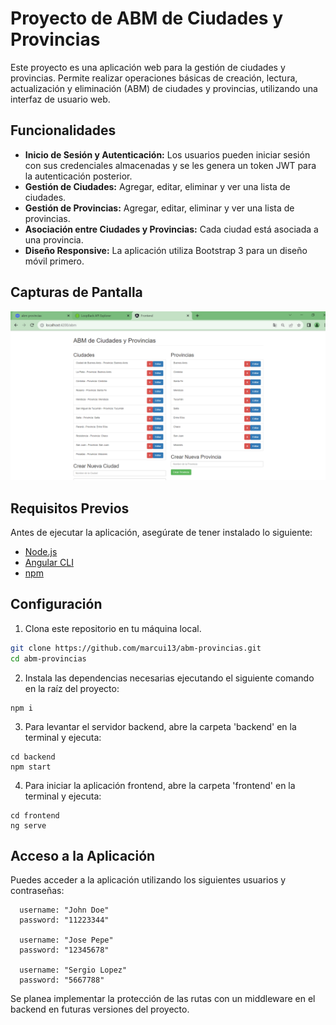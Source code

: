 # Proyecto de ABM de Ciudades y Provincias

Este proyecto es una aplicación web para la gestión de ciudades y provincias. Permite realizar operaciones básicas de creación, lectura, actualización y eliminación (ABM) de ciudades y provincias, utilizando una interfaz de usuario web.

## Funcionalidades

- **Inicio de Sesión y Autenticación:** Los usuarios pueden iniciar sesión con sus credenciales almacenadas y se les genera un token JWT para la autenticación posterior.
- **Gestión de Ciudades:** Agregar, editar, eliminar y ver una lista de ciudades.
- **Gestión de Provincias:** Agregar, editar, eliminar y ver una lista de provincias.
- **Asociación entre Ciudades y Provincias:** Cada ciudad está asociada a una provincia.
- **Diseño Responsive:** La aplicación utiliza Bootstrap 3 para un diseño móvil primero.

## Capturas de Pantalla

![Texto Alternativo](/assets/screenABMprovincias_ciudades.PNG)

## Requisitos Previos

Antes de ejecutar la aplicación, asegúrate de tener instalado lo siguiente:

- [Node.js](https://nodejs.org/)
- [Angular CLI](https://angular.io/cli)
- [npm](https://www.npmjs.com/)

## Configuración

1. Clona este repositorio en tu máquina local.

```bash
git clone https://github.com/marcui13/abm-provincias.git
cd abm-provincias
```

2. Instala las dependencias necesarias ejecutando el siguiente comando en la raíz del proyecto:

```
npm i
```

3. Para levantar el servidor backend, abre la carpeta 'backend' en la terminal y ejecuta:

```
cd backend
npm start
```

4. Para iniciar la aplicación frontend, abre la carpeta 'frontend' en la terminal y ejecuta:

```
cd frontend
ng serve
```

## Acceso a la Aplicación

Puedes acceder a la aplicación utilizando los siguientes usuarios y contraseñas:

```
  username: "John Doe"
  password: "11223344"

  username: "Jose Pepe"
  password: "12345678"

  username: "Sergio Lopez"
  password: "5667788"
```

Se planea implementar la protección de las rutas con un middleware en el backend en futuras versiones del proyecto.
